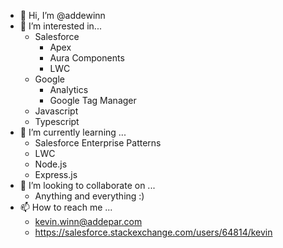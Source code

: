 - 👋 Hi, I’m @addewinn
- 👀 I’m interested in...
  - Salesforce
    - Apex
    - Aura Components
    - LWC
  - Google
    - Analytics
    - Google Tag Manager
  - Javascript
  - Typescript
- 🌱 I’m currently learning ...
  - Salesforce Enterprise Patterns
  - LWC
  - Node.js
  - Express.js
- 💞️ I’m looking to collaborate on ...
  - Anything and everything :)
- 📫 How to reach me ...
  - kevin.winn@addepar.com
  - https://salesforce.stackexchange.com/users/64814/kevin

<!---
addewinn/addewinn is a ✨ special ✨ repository because its `README.md` (this file) appears on your GitHub profile.
You can click the Preview link to take a look at your changes.
--->
